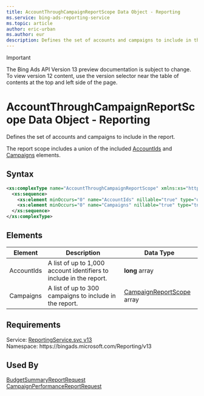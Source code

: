 ```yaml
---
title: AccountThroughCampaignReportScope Data Object - Reporting
ms.service: bing-ads-reporting-service
ms.topic: article
author: eric-urban
ms.author: eur
description: Defines the set of accounts and campaigns to include in the report.
---
```

> [!IMPORTANT]
> The Bing Ads API Version 13 preview documentation is subject to change. To view version 12 content, use the version selector near the table of contents at the top and left side of the page.

# AccountThroughCampaignReportScope Data Object - Reporting
Defines the set of accounts and campaigns to include in the report.

The report scope includes a union of the included [AccountIds](#accountids) and [Campaigns](#campaigns) elements.

## Syntax
```xml
<xs:complexType name="AccountThroughCampaignReportScope" xmlns:xs="http://www.w3.org/2001/XMLSchema">
  <xs:sequence>
    <xs:element minOccurs="0" name="AccountIds" nillable="true" type="q2:ArrayOflong" xmlns:q2="http://schemas.microsoft.com/2003/10/Serialization/Arrays" />
    <xs:element minOccurs="0" name="Campaigns" nillable="true" type="tns:ArrayOfCampaignReportScope" />
  </xs:sequence>
</xs:complexType>
```

## <a name="elements"></a>Elements

|Element|Description|Data Type|
|-----------|---------------|-------------|
|<a name="accountids"></a>AccountIds|A list of up to 1,000 account identifiers to include in the report.|**long** array|
|<a name="campaigns"></a>Campaigns|A list of up to 300 campaigns to include in the report.|[CampaignReportScope](campaignreportscope.md) array|

## Requirements
Service: [ReportingService.svc v13](https://reporting.api.bingads.microsoft.com/Api/Advertiser/Reporting/v13/ReportingService.svc)  
Namespace: https\://bingads.microsoft.com/Reporting/v13  

## Used By
[BudgetSummaryReportRequest](budgetsummaryreportrequest.md)  
[CampaignPerformanceReportRequest](campaignperformancereportrequest.md)  
